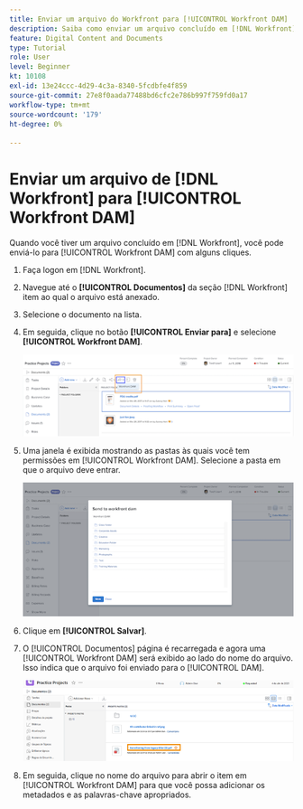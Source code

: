 ```yaml
---
title: Enviar um arquivo do Workfront para [!UICONTROL Workfront DAM]
description: Saiba como enviar um arquivo concluído em [!DNL Workfront] para [!UICONTROL Workfront DAM].
feature: Digital Content and Documents
type: Tutorial
role: User
level: Beginner
kt: 10108
exl-id: 13e24ccc-4d29-4c3a-8340-5fcdbfe4f859
source-git-commit: 27e8f0aada77488bd6cfc2e786b997f759fd0a17
workflow-type: tm+mt
source-wordcount: '179'
ht-degree: 0%

---
```


# Enviar um arquivo de [!DNL Workfront] para [!UICONTROL Workfront DAM]

Quando você tiver um arquivo concluído em [!DNL Workfront], você pode enviá-lo para [!UICONTROL Workfront DAM] com alguns cliques.

1. Faça logon em [!DNL Workfront].
1. Navegue até o **[!UICONTROL Documentos]** da seção [!DNL Workfront] item ao qual o arquivo está anexado.
1. Selecione o documento na lista.
1. Em seguida, clique no botão **[!UICONTROL Enviar para]** e selecione **[!UICONTROL Workfront DAM]**.

   ![Uma imagem da [!UICONTROL Compartilhar em] ícone em [!DNL Workfront]](assets/04-send-to-wrkfront-dam.png)

1. Uma janela é exibida mostrando as pastas às quais você tem permissões em [!UICONTROL Workfront DAM]. Selecione a pasta em que o arquivo deve entrar.

   ![Uma imagem da janela mostrando as pastas às quais você tem permissões [!UICONTROL Workfront DAM]](assets/05-workfront-dam-folders.png)

1. Clique em **[!UICONTROL Salvar]**.
1. O [!UICONTROL Documentos] página é recarregada e agora uma [!UICONTROL Workfront DAM] será exibido ao lado do nome do arquivo. Isso indica que o arquivo foi enviado para o [!UICONTROL DAM].

   ![Uma imagem da [!UICONTROL Workfront DAM] ícone que aparece ao lado do nome do arquivo](assets/06-dam-logo.png)

1. Em seguida, clique no nome do arquivo para abrir o item em [!UICONTROL Workfront DAM] para que você possa adicionar os metadados e as palavras-chave apropriados.

